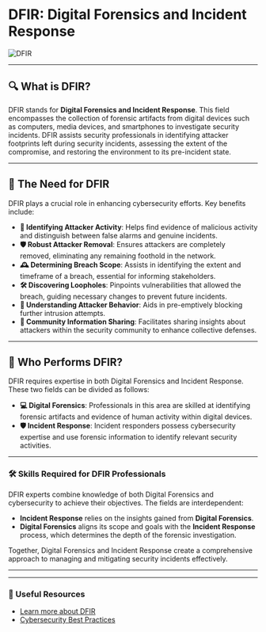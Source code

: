 # DFIR: Digital Forensics and Incident Response

![DFIR](https://www.datocms-assets.com/75231/1721222214-03-digital-forensics-and-incident-response-dfir.png?fm=webp)

---

## 🔍 What is DFIR?
DFIR stands for **Digital Forensics and Incident Response**. This field encompasses the collection of forensic artifacts from digital devices such as computers, media devices, and smartphones to investigate security incidents. DFIR assists security professionals in identifying attacker footprints left during security incidents, assessing the extent of the compromise, and restoring the environment to its pre-incident state.

---

## 🚨 The Need for DFIR
DFIR plays a crucial role in enhancing cybersecurity efforts. Key benefits include:

- **🔎 Identifying Attacker Activity**: Helps find evidence of malicious activity and distinguish between false alarms and genuine incidents.
- **🛡️ Robust Attacker Removal**: Ensures attackers are completely removed, eliminating any remaining foothold in the network.
- **🕰️ Determining Breach Scope**: Assists in identifying the extent and timeframe of a breach, essential for informing stakeholders.
- **🛠️ Discovering Loopholes**: Pinpoints vulnerabilities that allowed the breach, guiding necessary changes to prevent future incidents.
- **👀 Understanding Attacker Behavior**: Aids in pre-emptively blocking further intrusion attempts.
- **🤝 Community Information Sharing**: Facilitates sharing insights about attackers within the security community to enhance collective defenses.

---

## 👥 Who Performs DFIR?
DFIR requires expertise in both Digital Forensics and Incident Response. These two fields can be divided as follows:

- **💻 Digital Forensics**: Professionals in this area are skilled at identifying forensic artifacts and evidence of human activity within digital devices.
- **🛡️ Incident Response**: Incident responders possess cybersecurity expertise and use forensic information to identify relevant security activities.

---

### 🛠️ Skills Required for DFIR Professionals
DFIR experts combine knowledge of both Digital Forensics and cybersecurity to achieve their objectives. The fields are interdependent:

- **Incident Response** relies on the insights gained from **Digital Forensics**.
- **Digital Forensics** aligns its scope and goals with the **Incident Response** process, which determines the depth of the forensic investigation.

Together, Digital Forensics and Incident Response create a comprehensive approach to managing and mitigating security incidents effectively.

---

---

### 🔗 Useful Resources
- [Learn more about DFIR](https://thedfirreport.com/)
- [Cybersecurity Best Practices](https://www.cisa.gov/topics/cybersecurity-best-practices)
